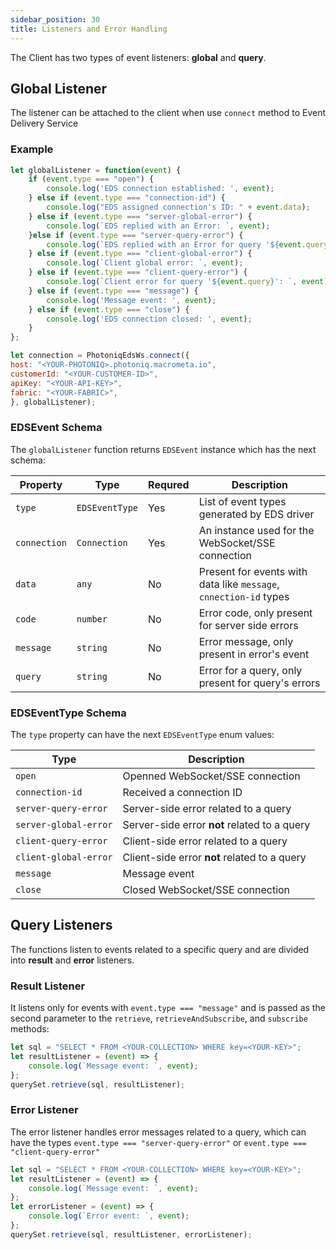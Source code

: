 ```yaml
---
sidebar_position: 30
title: Listeners and Error Handling
---
```


The Client has two types of event listeners: **global** and **query**.

## Global Listener

The listener can be attached to the client when use `connect` method to Event Delivery Service

### Example

```js
let globalListener = function(event) {
    if (event.type === "open") {
        console.log('EDS connection established: ', event);
    } else if (event.type === "connection-id") {
        console.log("EDS assigned connection's ID: " + event.data);
    } else if (event.type === "server-global-error") {
        console.log(`EDS replied with an Error: `, event);
    }else if (event.type === "server-query-error") {
        console.log(`EDS replied with an Error for query '${event.query}': `, event);
    } else if (event.type === "client-global-error") {
        console.log(`Client global error: `, event);
    } else if (event.type === "client-query-error") {
        console.log(`Client error for query '${event.query}': `, event);
    } else if (event.type === "message") {
        console.log('Message event: ', event);
    } else if (event.type === "close") {
        console.log('EDS connection closed: ', event);
    }
};

let connection = PhotoniqEdsWs.connect({
host: "<YOUR-PHOTONIQ>.photoniq.macrometa.io",
customerId: "<YOUR-CUSTOMER-ID>",
apiKey: "<YOUR-API-KEY>",
fabric: "<YOUR-FABRIC>",
}, globalListener);
```

### EDSEvent Schema

The `globalListener` function returns `EDSEvent` instance which has the next schema:

| **Property** | **Type** | **Requred** | **Description** |
|----------------------|-----------|-----------|-----------------------------------|
| `type` | `EDSEventType` | Yes | List of event types generated by EDS driver   |
| `connection` | `Connection` | Yes | An instance used for the WebSocket/SSE connection   |
| `data` | `any` | No | Present for events with data like `message`, `cnnection-id` types    |
| `code` | `number` | No | Error code, only present for server side errors    |
| `message` | `string` | No | Error message, only present in error's event   |
| `query` | `string` | No | Error for a query, only present for query's errors   |


### EDSEventType  Schema

The `type` property can have the next `EDSEventType` enum values: 

| **Type** | **Description** |
|----------------------|---------------------------|
| `open` | Openned WebSocket/SSE connection   |
| `connection-id` | Received a connection ID    |
| `server-query-error` | Server-side error related to a query    |
| `server-global-error` | Server-side error **not** related to a query   |
| `client-query-error` | Client-side error related to a query |
| `client-global-error` | Client-side error **not** related to a query   |
| `message` | Message event |
| `close` | Closed WebSocket/SSE connection  |

## Query Listeners
The functions listen to events related to a specific query and are divided into **result** and **error** listeners.

### Result Listener
It listens only for events with `event.type === "message"` and is passed as the second parameter to the `retrieve`, `retrieveAndSubscribe`, and `subscribe` methods:
```js
let sql = "SELECT * FROM <YOUR-COLLECTION> WHERE key=<YOUR-KEY>";
let resultListener = (event) => {
    console.log(`Message event: `, event);
};
querySet.retrieve(sql, resultListener);
```

### Error Listener
The error listener handles error messages related to a query, which can have the types `event.type === "server-query-error"` or `event.type === "client-query-error"`

```js
let sql = "SELECT * FROM <YOUR-COLLECTION> WHERE key=<YOUR-KEY>";
let resultListener = (event) => {
    console.log(`Message event: `, event);
};
let errorListener = (event) => {
    console.log(`Error event: `, event);
};
querySet.retrieve(sql, resultListener, errorListener);
```
